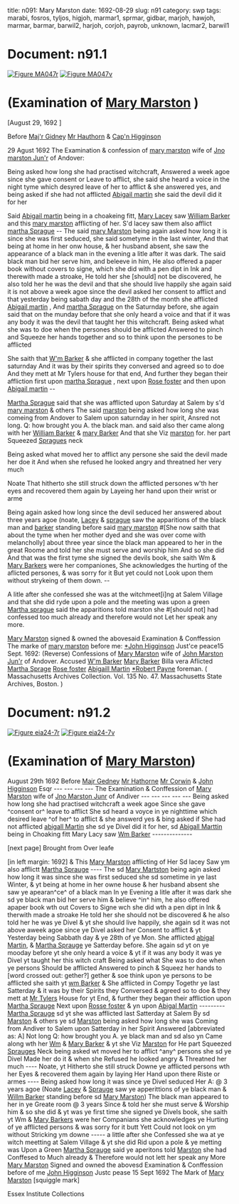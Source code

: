 title: n091: Mary Marston
date: 1692-08-29
slug: n91
category: swp
tags: marabi, fosros, tyljos, higjoh, marmar1, sprmar, gidbar, marjoh, hawjoh, marmar, barmar, barwil2, harjoh, corjoh, payrob, unknown, lacmar2, barwil1




# Document: n91.1

<a href="archives/MA135/large/MA047r.jpg" class="jqueryLightbox">![Figure MA047r](archives/MA135/small/MA047r.jpg)</a>
<a href="archives/MA135/large/MA047v.jpg" class="jqueryLightbox">![Figure MA047v](archives/MA135/small/MA047v.jpg)</a>

# (Examination of [Mary Marston](/tag/marmar1.html) )

[August 29, 1692  ]

Before [Maj'r Gidney](/tag/gidbar.html) [Mr Hauthorn](/tag/hawjoh.html) & [Cap'n Higginson](/tag/higjoh.html)

29 Agust 1692  The Examination & confession of [mary marston](/tag/marmar1.html) wife of [Jno marston Jun'r](/tag/marjoh.html) of Andover:

Being asked how long she had practised witchcraft, Answered a week agoe since she gave consent or Leave to afflict, she said she heard a voice in the night tyme which desyred leave of her to afflict & she answered yes, and being asked if she had not afflicted [Abigail martin](/tag/marabi.html) she said the devil did it for her

Said [Abigail martin](/tag/marabi.html) being in a choakeing fitt, [Mary Lacey](/tag/lacmar2.html) saw [William Barker](/tag/barwil1.html) and this [mary marston](/tag/marmar.html) afflicting of her. S'd lacey saw them also afflict [martha Sprague](/tag/sprmar.html) -- The said [mary Marston](/tag/marmar1.html) being again asked how long it is since she was first seduced, she said sometyme in the last winter, And that being at home in her onw house, & her husband absent, she saw the appearance of a black man in the evening a litle after it was dark. The said black man bid her serve him, and beleeve in him, He also offered a paper book without covers to signe, which she did with a pen dipt in Ink and therewith made a stroake, He told her she [should] not be discovered, he also told her he was the devil and that she should live happily she again said it is not above a week agoe since the devil asked her consent to afflict and that yesterday being sabath day and the 28th of the month she afflicted [Abigail martin](/tag/marabi.html) , And [martha Sprague](/tag/sprmar.html) on the Saturnday before, she again said that on the munday before that she only heard a voice and that if it was any body it was the devil that taught her this witchcraft. Being asked what she was to doe when the persones should be afflicted Answered to pinch and Squeeze her hands together and so to think upon the persones to be afflicted

 

She saith that [W'm Barker](/tag/barwil1.html) & she afflicted in company together the last saturnday And it was by their spirits they conversed and agreed so to doe And they mett at Mr Tylers house for that end, And further they began their affliction first upon [martha Sprague](/tag/sprmar.html) , next upon [Rose foster](/tag/fosros.html) and then upon [Abigail martin](/tag/marabi.html) --

[Martha Sprague](/tag/sprmar.html) said that she was afflicted upon Saturday at Salem by s'd [mary marston](/tag/marmar1.html) & others The said [marston](/tag/marmar1.html) being asked how long she was comeing from Andover to Salem upon saturnday in her spirit, Ansred not long. Q: how brought you A. the black man. and said also ther came along with her [William Barker](/tag/barwil1.html) & [mary Barker](/tag/barmar.html) And that she Viz [marston](/tag/marmar1.html) for. her part Squeezed [Spragues](/tag/sprmar.html) neck

Being asked what moved her to afflict any persone she said the devil made her doe it And when she refused he looked angry and threatned her very much 

Noate That hitherto she still struck down the afflicted persones w'th her eyes and recovered them again by Layeing her hand upon their wrist or arme 

Being again asked how long since the devil seduced her answered about three years agoe (noate, [Lacey](/tag/lacmar2.html) & [sprague](/tag/sprmar.html) saw the apparitions of the black man and [barker](/tag/barwil1.html) standing before said [mary marston](/tag/marmar1.html) #[She now saith that about the tyme when her mother dyed and she was over come with melancholly] about three year since the black man appeared to her in the great Roome and told her she must serve and worship him And so she did And that was the first tyme she signed the devils book, she saith Wm & [Mary Barkers](/tag/barmar.html) were her companiones, She acknowledges the hurting of the aflicted persones, & was sorry for it But yet could not Look upon them without strykeing of them down. --

A litle after she confessed she was at the witchmeet[i]ng at Salem Village and that she did ryde upon a pole and the meeting was upon a green [Martha sprague](/tag/sprmar.html) said the apparitions told marston she #[should not] had confessed too much already and therefore would not Let her speak any more.

[Mary Marston](/tag/marmar1.html) signed & owned the abovesaid Examination & Conffession
The  marke of [mary marston](/tag/marmar1.html) before me: [*John Higginson](/tag/higjoh.html) Just'ce peace15 Sept. 1692:     (Reverse) Confessions of [Mary Marston](/tag/marmar1.html) wife of [John Marston Jun'r](/tag/marjoh.html) of Andover. Accused [W'm Barker](/tag/barwil1.html) [Mary Barker](/tag/barmar.html) Billa vera  Aflicted [Martha Sprage](/tag/sprmar.html) [Rose foster](/tag/fosros.html) [Abigaill Martin](/tag/marabi.html) [*Robert Payne](/tag/payrob.html) foreman. ( Massachusetts Archives Collection. Vol. 135 No. 47. Massachusetts State Archives, Boston. )

# Document: n91.2

<a href="archives/essex/eia/large/eia24-7r.jpg" class="jqueryLightbox">![Figure eia24-7r](archives/essex/eia/gifs/eia24-7r.gif)</a>
<a href="archives/essex/eia/large/eia24-7v.jpg" class="jqueryLightbox">![Figure eia24-7v](archives/essex/eia/gifs/eia24-7v.gif)</a>

# (Examination of [Mary Marston](/tag/marmar1.html))

August 29th 1692 Before [Majr Gedney](/tag/gidbar.html) [Mr Hathorne](/tag/harjoh.html) [Mr Corwin](/tag/corjoh.html) & [John Higginson](/tag/higjoh.html) Esqr --- --- --- ---  The Examination & Conffession of [Mary Marston](/tag/marmar1.html) wife of [Jno Marston Junr](/tag/marjoh.html) of Andiver --- --- --- --- ---  Being asked how long she had practised witchcraft a week agoe Since she gave ^consent or^ leave to afflict She sd heard a voyce in ye nighttime which desired leave ^of her^ to afflict & she answerd yes & bing asked if She had not afflicted [abigall Martin](/tag/marabi.html) she sd ye Divel did it for her, sd [Abigall Marttin](/tag/marabi.html) being in Choaking fitt Mary Lacy saw [Wm Barker](/tag/barwil1.html) --------------

[next page] Brought from Over leafe

[in left margin: 1692] & This [Mary Marston](/tag/marmar1.html) afflicting of Her Sd lacey Saw ym also afflictt [Martha Sprauge](/tag/sprmar.html) ---- The sd [Mary Martston](/tag/marmar1.html) being agin asked how long it was since she was first seduced she sd sometime in ye last Winter, & yt being at home in her owne house & her husband absent she saw ye apearan^ce^ of a black man In ye Evening a litle after it was dark she sd ye black man bid her serve him & believe ^in^ him, he also offered apaper book wth out Covers to Signe wch she did wth a pen dipt in Ink & therwith made a stroake He told her she should not be discovered & he also told her he was ye Divel & yt she should live happily, she again sd it was not above aweek agoe since ye Divel asked her Consent to afflict & yt Yesterday being Sabbath day & ye 28th of ye Mon. She afflicted [abigal Martin](/tag/marabi.html), & [Martha Sprauge](/tag/sprmar.html) ye Satterday before. She again sd yt on ye mooday before yt she only heard a voice & yt if it was any body it was ye Divel yt taught her this witch craft Being asked what She was to doe when ye persons Should be afflicted Answered to pinch & Squeez her hands to [word crossed out: gether?] gether & soe think upon ye persons to be afflicted she saith yt [wm Barker](/tag/barwil1.html) & She afflicted in Compy Togethr ye last Satterday  & it was by their Spirits they Conversed & agreed so to doe & they mett at [Mr Tylers](/tag/tyljos.html) House for yt End, & further they began their affliction upon [Martha Sprauge](/tag/sprmar.html) Next upon [Rosse foster](/tag/fosros.html) & yn upon [Abigal Martin](/tag/marabi.html) --------- [Martha Sprauge](/tag/sprmar.html) sd yt she was afflicted last Satterday at Salem By sd  [Marston](/tag/marmar1.html) & others ye sd [Marston](/tag/marmar1.html) being asked how long she was Coming from Andiver to Salem upon Satterday in her Spirit Answered [abbreviated as: A] Not long Q: how brought you A. ye black man and sd also yn Came along wth her [Wm](/tag/barwil2.html) & [Mary Barker](/tag/barmar.html) & yt she Viz [Marston](/tag/marmar1.html) for He part Squeezed [Sprauges](/tag/sprmar.html) Neck being asked wt moved her to afflict ^any^ persons she sd ye Divel Made her do it & when she Refused he looked angry & Threatned her much ---- Noate, yt Hitherto she still struck Downe ye afflicted persons wth her Eyes & recovered them again by laying Her Hand upon there Riste or armes ---- Being asked how long it was since ye Divel seduced Her A: @ 3 years agoe (Noate [Lacey](/tag/unknown.html) & [Sprauge](/tag/sprmar.html) saw ye apperittions of ye black man & [Willm Barker](/tag/barwil1.html) standing before sd [Mary Marston](/tag/marmar1.html)) The black man appeared to her in ye Greate room  @ 3 years Since & told her she must serve & Worship him & so she did & yt was ye first time she signed ye Divels book, she saith yt Wm & [Mary Barkers](/tag/barmar.html) were her Companians she acknowledges ye Hurting of ye afflicted persons & was sorry for it butt Yett Could not look on ym without Stricking ym downe ----- a little after she Confessed she wa at ye witch meetting at Salem Village & yt she did Rid upon a pole & ye metting was Upon a Green [Martha Sprauge](/tag/sprmar.html) said ye aperitons told [Marston](/tag/marmar1.html) she had Conffesed to Much already & Therefore would not  lett her speak any More [Mary Marston](/tag/marmar1.html) Signed and owned the abovesd Examination & Conffession before of me [John Higginson](/tag/higjoh.html) Justc pease 15 Sept 1692 The Mark of [Mary Marston](/tag/marmar1.html) [squiggle mark]

Essex Institute Collections
